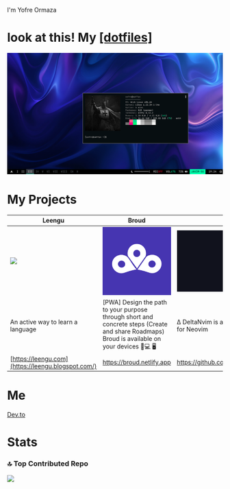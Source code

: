 I'm Yofre Ormaza

# look at this! My [[dotfiles]](https://github.com/yofreOrmaza/.dot)

![](https://github.com/yofreOrmaza/.dot/blob/main/Screenshots/screenshotUpdatePolybar2.png)

# My Projects

| Leengu | Broud | DeltaNvim |
| --- | --- | --- |
| <img src="https://blogger.googleusercontent.com/img/b/R29vZ2xl/AVvXsEhkHnG8Ihzab-E0IZ2V8eokoUZfnuNgra-g6t1JgwceMaRwV31LYEoCEX9JNyITzHlW84rZtb_o80EOhAi2B9Y8Jm7IpZosJM-1YccBBFwEZPOoecKFyC2uOqDd5c59VYN9LxzqtmG-PazARrnmmt4i-S1R7a2TgW56jWMIokuBNzdjhyhOG2HxcjW79VtQ/s500/Leengu1.png" style="width:500px;" /> | <img src="https://raw.githubusercontent.com/yofreOrmaza/Broud/refs/heads/main/data/img/favicon/favicon/web-app-manifest-512x512.png" style="width:auto;" /> | <img src="https://raw.githubusercontent.com/yofreOrmaza/DeltaNvim/main/.github/socialpreview.png" style="width:auto;"> |
| An active way to learn a language | [PWA] Design the path to your purpose through short and concrete steps (Create and share Roadmaps) Broud is available on your devices 📱💻 🖥️| Δ DeltaNvim is a minimalist configuration for Neovim |
| [https://leengu.com](https://leengu.blogspot.com/) | https://broud.netlify.app | <a href="https://github.com/yofreOrmaza/DeltaNvim" target="_blank">https://github.com/yofreOrmaza/DeltaNvim</a> |

# Me
<a href="https://dev.to/yofreormaza" target="_blank">Dev.to</a>

# Stats

### 🔝 Top Contributed Repo
![](https://github-contributor-stats.vercel.app/api?username=yofreOrmaza&limit=5&theme=aura_dark&combine_all_yearly_contributions=true)
